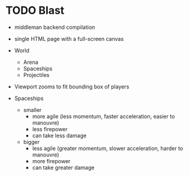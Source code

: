
# TODO Blast

- middleman backend compilation

- single HTML page with a full-screen canvas
- World
  - Arena
  - Spaceships
  - Projectiles

- Viewport zooms to fit bounding box of players
- Spaceships
  - smaller
    - more agile (less momentum, faster acceleration, easier to manouvre)
    - less firepower
    - can take less damage
  - bigger
    - less agile (greater momentum, slower acceleration, harder to manouvre)
    - more firepower
    - can take greater damage
